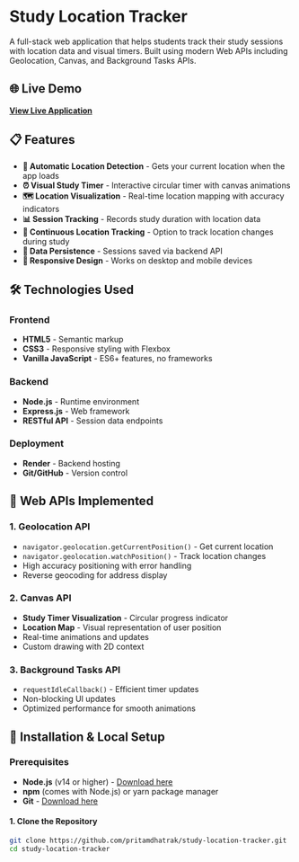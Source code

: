 # Study Location Tracker

A full-stack web application that helps students track their study sessions with location data and visual timers. Built using modern Web APIs including Geolocation, Canvas, and Background Tasks APIs.

## 🌐 Live Demo

**[View Live Application](https://study-location-tracker.onrender.com)**

## 📋 Features

- **📍 Automatic Location Detection** - Gets your current location when the app loads
- **⏰ Visual Study Timer** - Interactive circular timer with canvas animations
- **🗺️ Location Visualization** - Real-time location mapping with accuracy indicators
- **📊 Session Tracking** - Records study duration with location data
- **🔄 Continuous Location Tracking** - Option to track location changes during study
- **💾 Data Persistence** - Sessions saved via backend API
- **📱 Responsive Design** - Works on desktop and mobile devices

## 🛠️ Technologies Used

### Frontend
- **HTML5** - Semantic markup
- **CSS3** - Responsive styling with Flexbox
- **Vanilla JavaScript** - ES6+ features, no frameworks

### Backend
- **Node.js** - Runtime environment
- **Express.js** - Web framework
- **RESTful API** - Session data endpoints

### Deployment
- **Render** - Backend hosting
- **Git/GitHub** - Version control

## 🚀 Web APIs Implemented

### 1. Geolocation API
- `navigator.geolocation.getCurrentPosition()` - Get current location
- `navigator.geolocation.watchPosition()` - Track location changes
- High accuracy positioning with error handling
- Reverse geocoding for address display

### 2. Canvas API
- **Study Timer Visualization** - Circular progress indicator
- **Location Map** - Visual representation of user position
- Real-time animations and updates
- Custom drawing with 2D context

### 3. Background Tasks API
- `requestIdleCallback()` - Efficient timer updates
- Non-blocking UI updates
- Optimized performance for smooth animations

## 🔧 Installation & Local Setup

### Prerequisites
- **Node.js** (v14 or higher) - [Download here](https://nodejs.org/)
- **npm** (comes with Node.js) or yarn package manager
- **Git** - [Download here](https://git-scm.com/)



#### 1. Clone the Repository
```bash
git clone https://github.com/pritamdhatrak/study-location-tracker.git
cd study-location-tracker


